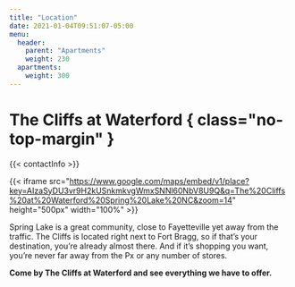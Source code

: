 ```yaml
---
title: "Location"
date: 2021-01-04T09:51:07-05:00
menu:
  header:
    parent: "Apartments"
    weight: 230
  apartments:
    weight: 300
---
```


# The Cliffs at Waterford { class="no-top-margin" }

{{< contactInfo >}}

{{< iframe src="https://www.google.com/maps/embed/v1/place?key=AIzaSyDU3vr9H2kUSnkmkvgWmxSNNl60NbV8U9Q&q=The%20Cliffs%20at%20Waterford%20Spring%20Lake%20NC&zoom=14" height="500px" width="100%" >}}

Spring Lake is a great community, close to Fayetteville yet away from the traffic.
The Cliffs is located right next to Fort Bragg, so if that’s your destination,
you’re already almost there. And if it’s shopping you want, you’re never far away
from the Px or any number of stores.

**Come by The Cliffs at Waterford and see everything we have to offer.**
